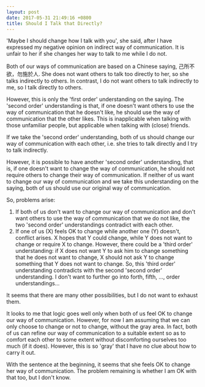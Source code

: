 ```yaml
---
layout: post
date: 2017-05-31 21:49:16 +0800
title: Should I Talk that Directly?
---
```


'Maybe I should change how I talk with you', she said, after I have expressed my negative opinion on indirect way of communication. It is unfair to her if she changes her way to talk to me while I do not.

Both of our ways of communication are based on a Chinese saying, 己所不欲，勿施於人. She does not want others to talk too directly to her, so she talks indirectly to others. In contrast, I do not want others to talk indirectly to me, so I talk directly to others.

However, this is only the 'first order' understanding on the saying. The 'second order' understanding is that, if one doesn't want others to use the way of communication that he doesn't like, he should use the way of communication that the other likes. This is inapplicable when talking with those unfamiliar people, but applicable when talking with (close) friends.

If we take the 'second order' understanding, both of us should change our way of communication with each other, i.e. she tries to talk directly and I try to talk indirectly.

However, it is possible to have another 'second order' understanding, that is, if one doesn't want to change the way of communication, he should not require others to change their way of communication. If neither of us want to change our way of communication and we take this understanding on the saying, both of us should use our original way of communication.

So, problems arise:
1. If both of us don't want to change our way of communication and don't want others to use the way of communication that we do not like, the two 'second order' understandings contradict with each other.
2. If one of us (X) feels OK to change while another one (Y) doesn't, conflict arises. X hopes that Y could change, while Y does not want to change or require X to change. However, there could be a 'third order' understanding: if X does not want Y to ask him to change something that he does not want to change, X should not ask Y to change something that Y does not want to change. So, this 'third order' understanding contradicts with the second 'second order' understanding. I don't want to further go into forth, fifth, ..., order understandings...

It seems that there are many other possibilities, but I do not want to exhaust them.

It looks to me that logic goes well only when both of us feel OK to change our way of communication. However, for now I am assuming that we can only choose to change or not to change, without the gray area. In fact, both of us can refine our way of communication to a suitable extent so as to comfort each other to some extent without discomforting ourselves too much (if it does). However, this is so 'gray' that I have no clue about how to carry it out.

With the sentence at the beginning, it seems that she feels OK to change her way of communication. The problem remaining is whether I am OK with that too, but I don't know.

